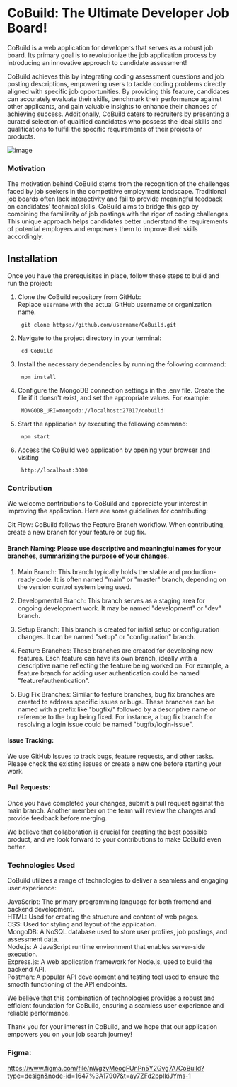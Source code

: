 # CoBuild: The Ultimate Developer Job Board!

CoBuild is a web application for developers that serves as a robust job board. Its primary goal is to revolutionize the job application process by introducing an innovative approach to candidate assessment!

CoBuild achieves this by integrating coding assessment questions and job posting descriptions, empowering users to tackle coding problems directly aligned with specific job opportunities. By providing this feature, candidates can accurately evaluate their skills, benchmark their performance against other applicants, and gain valuable insights to enhance their chances of achieving success. Additionally, CoBuild caters to recruiters by presenting a curated selection of qualified candidates who possess the ideal skills and qualifications to fulfill the specific requirements of their projects or products.

![image](https://github.com/CSCC012023/final-project-s23-p-pioneers/assets/104747956/972eee3e-5fdf-4c4c-a202-bfc81d509d18)


### Motivation

The motivation behind CoBuild stems from the recognition of the challenges faced by job seekers in the competitive employment landscape. Traditional job boards often lack interactivity and fail to provide meaningful feedback on candidates' technical skills. CoBuild aims to bridge this gap by combining the familiarity of job postings with the rigor of coding challenges. This unique approach helps candidates better understand the requirements of potential employers and empowers them to improve their skills accordingly.

## Installation

Once you have the prerequisites in place, follow these steps to build and run the project:

1. Clone the CoBuild repository from GitHub: <br>
        Replace `username` with the actual GitHub username or organization name.

        git clone https://github.com/username/CoBuild.git


2. Navigate to the project directory in your terminal:

        cd CoBuild

3. Install the necessary dependencies by running the following command:

        npm install
        
4. Configure the MongoDB connection settings in the .env file. Create the file if it doesn't exist, and set the appropriate values. For example:

        MONGODB_URI=mongodb://localhost:27017/cobuild
        
5. Start the application by executing the following command:
        
        npm start
       
6. Access the CoBuild web application by opening your browser and visiting 

        http://localhost:3000


### Contribution

We welcome contributions to CoBuild and appreciate your interest in improving the application. Here are some guidelines for contributing:

  Git Flow: CoBuild follows the Feature Branch workflow. When contributing, create a new branch for your feature or bug fix. <br>
  
  #### Branch Naming: Please use descriptive and meaningful names for your branches, summarizing the purpose of your changes. <br>
   1. Main Branch: This branch typically holds the stable and production-ready code. It is often named "main" or "master" branch, depending on the version control system being used.

   2. Developmental Branch: This branch serves as a staging area for ongoing development work. It may be named "development" or "dev" branch.

   3. Setup Branch: This branch is created for initial setup or configuration changes. It can be named "setup" or "configuration" branch.

   4. Feature Branches: These branches are created for developing new features. Each feature can have its own branch, ideally with a descriptive name reflecting the feature being worked on. For example, a feature branch for adding user authentication could be named "feature/authentication".

   5. Bug Fix Branches: Similar to feature branches, bug fix branches are created to address specific issues or bugs. These branches can be named with a prefix like "bugfix/" followed by a descriptive name or reference to the bug being fixed. For instance, a bug fix branch for resolving a login issue could be named "bugfix/login-issue".
      
#### Issue Tracking: 
   We use GitHub Issues to track bugs, feature requests, and other tasks. Please check the existing issues or create a new one before starting your work. <br>
#### Pull Requests: 
   Once you have completed your changes, submit a pull request against the main branch. Another member on the team will review the changes and provide feedback before merging. <br>

We believe that collaboration is crucial for creating the best possible product, and we look forward to your contributions to make CoBuild even better.

### Technologies Used

CoBuild utilizes a range of technologies to deliver a seamless and engaging user experience:

  JavaScript: The primary programming language for both frontend and backend development. <br>
  HTML: Used for creating the structure and content of web pages. <br>
  CSS: Used for styling and layout of the application. <br>
  MongoDB: A NoSQL database used to store user profiles, job postings, and assessment data. <br>
  Node.js: A JavaScript runtime environment that enables server-side execution. <br>
  Express.js: A web application framework for Node.js, used to build the backend API. <br>
  Postman: A popular API development and testing tool used to ensure the smooth functioning of the API endpoints. <br>

We believe that this combination of technologies provides a robust and efficient foundation for CoBuild, ensuring a seamless user experience and reliable performance.

Thank you for your interest in CoBuild, and we hope that our application empowers you on your job search journey!

### Figma:
https://www.figma.com/file/nWgzvMeogFUnPn5Y2Gvg7A/CoBuild?type=design&node-id=1647%3A17907&t=ay7ZFd2ppIkiJYms-1
